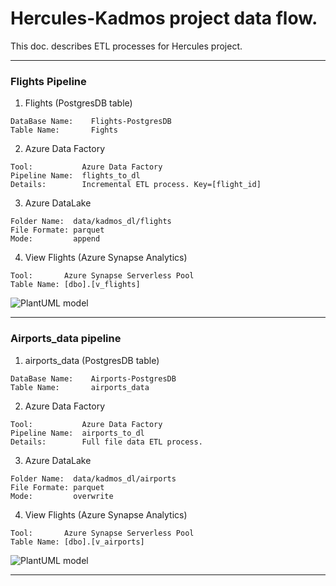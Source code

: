 # Hercules-Kadmos project data flow.
This doc. describes ETL processes for Hercules project.

***

### Flights Pipeline
1. Flights (PostgresDB table)
```
DataBase Name:    Flights-PostgresDB
Table Name:       Fights
```
2. Azure Data Factory
```
Tool:           Azure Data Factory
Pipeline Name:  flights_to_dl
Details:        Incremental ETL process. Key=[flight_id]
```
3. Azure DataLake
```
Folder Name:  data/kadmos_dl/flights
File Formate: parquet
Mode:         append
```
4. View Flights (Azure Synapse Analytics)
```
Tool:       Azure Synapse Serverless Pool
Table Name: [dbo].[v_flights]
```

![PlantUML model](http://www.plantuml.com/plantuml/png/TPB1RjSm3CRlUGfh5vZ4VmymmRIXCO7O0Gcq2qALbxYR8KsAxOAwfoVfkjALqaEYVDyNM_6lvseeDdJHHMeDB8FmtRr1O25ld9Dx0U-py4DEXX4Y9z9JE1pENi7hms5QpahaXiJOhmBLhtPnZIqINCLQLw7ddch8EPTllvSUSFHalVoKrUw4zF8j6Dv6EZu2L637S0fVsodLSFZsx9poV5P_Js6859f0VNsJq3yEYl0lZBE-v1fawRFOhC-fZQg6DkXyA9ONRAtnET2Jvct0kEc-o4lhvTaN3oK4bsW8LoMKPPoUYmxBjG_92tKq3VtTbsle9VkJoVb8uvlLC62lu3N-eAbOwzfofLq6ZF9p88EM8-d9yT-hDqo_OU7mMEZpcB1NWek4SInqzH67EdsE0vnkUEX_UUW-ZwBlyz1T7hhceJiyT9_7Ijwq7lg0HarTZBiIBH_NtxpYcFOwoRghEwSKXYx-0G00)

***


### Airports_data pipeline
1. airports_data (PostgresDB table)
```
DataBase Name:    Airports-PostgresDB
Table Name:       airports_data
```
2. Azure Data Factory
```
Tool:           Azure Data Factory
Pipeline Name:  airports_to_dl
Details:        Full file data ETL process.
```
3. Azure DataLake
```
Folder Name:  data/kadmos_dl/airports
File Formate: parquet
Mode:         overwrite
```
4. View Flights (Azure Synapse Analytics)
```
Tool:       Azure Synapse Serverless Pool
Table Name: [dbo].[v_airports]
```

![PlantUML model](https://www.plantuml.com/plantuml/uml/RPBFJiCm3CRlUGfh5pQ9xW4cD6reJ1nsG0BjWgRAIzrXI9EIk4BTqzDaVwh2BadpVPyJ-wSkWg2NfZBAK2aW3ZmVFWGAzgI5dLLtyEmy7vqLD63OKfX1bitluI7BqZBl8blomheF93_QdIiiXW3PryvBo0iKX9fhYb6btFwJjC1ew8zVN923fx1w1C6zeSa8C00hXXcydxEvTWNjXfB5wY9fblRowPmlsA9GE2l25NKpqQxlO7biFC4gFhz6BSwtwKrKs1Mi6sEWP4EG-djwsq3jdPxUAj_W5wNIKfKmkquEunhzTqEIxfbE-j8jqmyihx7JJQ-jnJeGB2sQLbY74uAWmdy4uI-2dEmjrJUTUc7JP-AfzmQmmX1MEZPrqPbvN3ed8kJuHoHISOzZnpse1TcYgSml)

***

